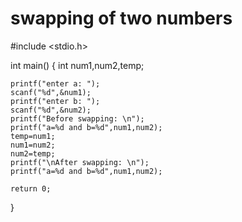 # swapping of two numbers


#include <stdio.h>

int main()
{
    int num1,num2,temp;
    
    printf("enter a: ");
    scanf("%d",&num1);
    printf("enter b: ");
    scanf("%d",&num2);
    printf("Before swapping: \n");
    printf("a=%d and b=%d",num1,num2);
    temp=num1;
    num1=num2;
    num2=temp;
    printf("\nAfter swapping: \n");
    printf("a=%d and b=%d",num1,num2);

    return 0;
}
